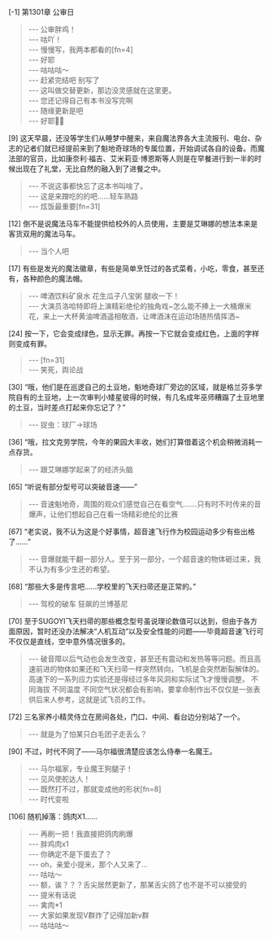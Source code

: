 
[-1] 第1301章 公审日
>--- 公审胖鸡！<br>
>--- 咕吖！<br>
>--- 慢慢写，我两本都看的[fn=4]<br>
>--- 好耶<br>
>--- 咕咕咕～<br>
>--- 赶紧完结吧 别写了<br>
>--- 这叫做交替更新，那边没灵感就在这里更。<br>
>--- 您还记得自己有本书没写完啊<br>
>--- 随缘更新是吧<br>
>--- 好耶✌🏻️<br>

[9] 这天早晨，还没等学生们从睡梦中醒来，来自魔法界各大主流报刊、电台、杂志的记者们就已经提前来到了魁地奇球场的专属位置，开始调试各自的设备。而魔法部的官员，比如康奈利·福吉、艾米莉亚·博恩斯等人则是在早餐进行到一半的时候出现在了礼堂，无比自然的融入到了进餐之中。
>--- 不说这事都快忘了这本书叫啥了。<br>
>--- 这是来蹭吃的的吧……轻车熟路<br>
>--- 炫饭最重要[fn=31]<br>

[12] 倒不是说魔法马车不能提供给校外的人员使用，主要是艾琳娜的想法本来是客货双用的魔法马车。
>--- 当个人吧<br>

[17] 有些是发光的魔法徽章，有些是简单烹饪过的各式菜肴，小吃，零食，甚至还有，各种颜色的魔法帽。
>--- 啤酒饮料矿泉水
花生瓜子八宝粥
腿收一下！<br>
>--- 大演员洛哈特即将上演精彩绝伦的独角戏~怎么能不捧上一大桶爆米花，来上一大杯黄油啤酒遥相敬酒，让啤酒沫在运动场随热情挥洒~<br>

[24] 按一下，它会变成绿色，显示无罪。再按一下它就会变成红色，上面的字样则变成有罪。
>--- [fn=31]<br>
>--- 笑死，舆论战<br>

[30] “哦，他们是在巡逻自己的土豆地，魁地奇球厂旁边的区域，就是格兰芬多学院自有的土豆地，上一次审判小矮星彼得的时候，有几名成年巫师糟蹋了土豆地里的土豆，当时差点打起来你忘记了？”
>--- 捉虫：球厂→球场<br>

[36] “哦，拉文克劳学院，今年的果园大丰收，她们打算借着这个机会稍微消耗一点存货。
>--- 跟艾琳娜学起来了的经济头脑<br>

[65] “听说有部分型号可以突破音速——”
>--- 音速魁地奇，周围的观众们感觉自己在看空气.......只有时不时传来的音爆声，让他们想起自己在看一场精彩绝伦的比赛<br>

[67] “老实说，我不认为这是个好事情，超音速飞行作为校园运动多少有些出格了……”
>--- 音爆就能干翻一部分人。至于另一部分，一个超音速的物体砸过来，我不认为有多少生还的希望。<br>

[68] “那些大多是传言吧……学校里的飞天扫帚还是正常的。”
>--- 驾校的破车
狂飙的兰博基尼<br>

[70] 至于SUGOYI飞天扫帚的那些概念型号虽说理论数值可以达到，但由于各方面原因，暂时还没办法解决“人机互动”以及安全性能的问题——毕竟超音速飞行可不仅仅是直线，空中意外情况很多的。
>--- 破音障以后气动也会发生改变，甚至还有震动和发热等等问题。而且高速前进的物体如果还和飞天扫帚一样突然转向，飞机是会突然断裂解体的。高速下的一系列应力实验还是得经过多年风洞和实际试飞才慢慢调整。
不同海拔 不同温度 不同空气状况都会有影响，要拿命制作出不仅仅是一张表供后来人参考，这就是试飞员的工作。<br>

[72] 三名家养小精灵侍立在房间各处，门口、中间、看台边分别站了一个。
>--- 就是为了怕某只白毛团子走丢么？<br>

[90] 不过，时代不同了——马尔福很清楚应该怎么侍奉一名魔王。
>--- 马尔福家，专业魔王狗腿子！<br>
>--- 见风使舵达人！<br>
>--- 既然打不过，那就变成他的形状[fn=8]<br>
>--- 时代变啦<br>

[106] 随机掉落：鸽肉X1……
>--- 再刷一把！我直接把鸽肉刷爆<br>
>--- 胖鸡肉x1<br>
>--- 你确定不是下蛋去了？<br>
>--- oh，亲爱小提米，那个人又来了…<br>
>--- 咕咕～<br>
>--- 额，诶？？？舌尖居然更新了，那某舌尖鸽了也不是不可以接受的<br>
>--- 提米有话说<br>
>--- 禽肉*1<br>
>--- 大家如果发现V群炸了记得加新v群<br>
>--- 咕咕咕～<br>
